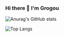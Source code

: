 ### Hi there 👋 I'm Grogou
![Anurag's GitHub stats](https://github-readme-stats.vercel.app/api?username=grogou&layout=compact&theme=radical&count_private=true)

![Top Langs](https://github-readme-stats.vercel.app/api/top-langs/?username=grogou&layout=compact&theme=radical)
